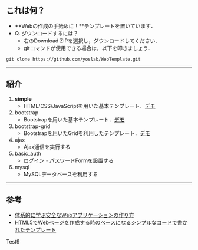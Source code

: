 
## これは何？

- **Webの作成の手始めに！**テンプレートを置いています．
- Q. ダウンロードするには？
  - 右のDownload ZIPを選択し，ダウンロードしてください．
  - gitコマンドが使用できる場合は，以下を叩きましょう．

`git clone https://github.com/yoslab/WebTemplate.git`

---

## 紹介

1. **simple**
    - HTML/CSS/JavaScriptを用いた基本テンプレート．[デモ](http://yoslab.net/template/WebTemplate/simple/)
1. bootstrap
    - Bootstrapを用いた基本テンプレート．[デモ](http://yoslab.net/template/WebTemplate/bootstrap/)
1. bootstrap-grid
    - Bootstrapを用いたGridを利用したテンプレート．[デモ](http://yoslab.net/template/WebTemplate/bootstrap-grid/)
1. ajax
    - Ajax通信を実行する
1. basic_auth
    - ログイン・パスワードFormを設置する
1. mysql
    - MySQLデータベースを利用する

---
## 参考
- [体系的に学ぶ安全なWebアプリケーションの作り方](http://www.amazon.co.jp/dp/4797361190)
- [HTML5でWebページを作成する時のベースになるシンプルなコードで書かれたテンプレート](http://coliss.com/articles/build-websites/operation/work/html5-template-by-sixrevisions.html)

Test9
